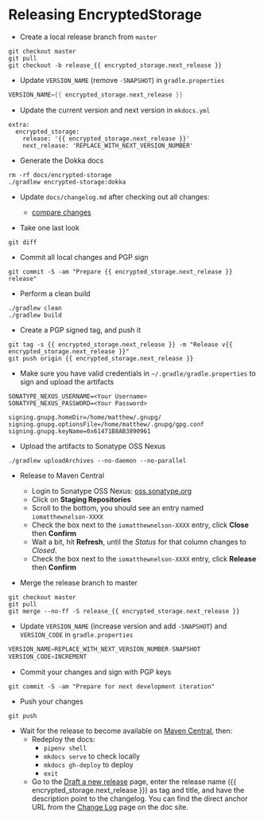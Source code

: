<!-- Thanks Square for providing great documentation that I only had to tweak -->
<!-- https://raw.githubusercontent.com/square/leakcanary/master/docs/releasing.md -->

# Releasing EncryptedStorage

- Create a local release branch from `master`
```
git checkout master
git pull
git checkout -b release_{{ encrypted_storage.next_release }}
```

- Update `VERSION_NAME` (remove `-SNAPSHOT`) in `gradle.properties`
```gradle
VERSION_NAME={{ encrypted_storage.next_release }}
```

- Update the current version and next version in `mkdocs.yml`
```
extra:
  encrypted_storage:
    release: '{{ encrypted_storage.next_release }}'
    next_release: 'REPLACE_WITH_NEXT_VERSION_NUMBER'
```

- Generate the Dokka docs
```
rm -rf docs/encrypted-storage
./gradlew encrypted-storage:dokka
```

- Update `docs/changelog.md` after checking out all changes:
    - <a href="https://github.com/05nelsonm/encrypted-storage/compare/{{ encrypted_storage.release }}...master" target="_blank">compare changes</a>

- Take one last look
```
git diff
```

- Commit all local changes and PGP sign
```
git commit -S -am "Prepare {{ encrypted_storage.next_release }} release"
```

- Perform a clean build
```
./gradlew clean
./gradlew build
```

- Create a PGP signed tag, and push it
```
git tag -s {{ encrypted_storage.next_release }} -m "Release v{{ encrypted_storage.next_release }}"
git push origin {{ encrypted_storage.next_release }}
```

- Make sure you have valid credentials in `~/.gradle/gradle.properties` to sign and upload the artifacts
```
SONATYPE_NEXUS_USERNAME=<Your Username>
SONATYPE_NEXUS_PASSWORD=<Your Password>

signing.gnupg.homeDir=/home/matthew/.gnupg/
signing.gnupg.optionsFile=/home/matthew/.gnupg/gpg.conf
signing.gnupg.keyName=0x61471B8AB3890961
```

- Upload the artifacts to Sonatype OSS Nexus
```
./gradlew uploadArchives --no-daemon --no-parallel
```

- Release to Maven Central
    - Login to Sonatype OSS Nexus: <a href="https://oss.sonatype.org/#stagingRepositories" target="_blank">oss.sonatype.org</a>
    - Click on **Staging Repositories**
    - Scroll to the bottom, you should see an entry named `iomatthewnelson-XXXX`
    - Check the box next to the `iomatthewnelson-XXXX` entry, click **Close** then **Confirm**
    - Wait a bit, hit **Refresh**, until the *Status* for that column changes to *Closed*.
    - Check the box next to the `iomatthewnelson-XXXX` entry, click **Release** then **Confirm**

- Merge the release branch to master
```
git checkout master
git pull
git merge --no-ff -S release_{{ encrypted_storage.next_release }}
```

- Update `VERSION_NAME` (increase version and add `-SNAPSHOT`)  and `VERSION_CODE` in `gradle.properties`
```gradle
VERSION_NAME=REPLACE_WITH_NEXT_VERSION_NUMBER-SNAPSHOT
VERSION_CODE=INCREMENT
```

- Commit your changes and sign with PGP keys
```
git commit -S -am "Prepare for next development iteration"
```

- Push your changes
```
git push
```

- Wait for the release to become available on <a href="https://repo1.maven.org/maven2/io/matthewnelson/encrypted-storage/encrypted-storage/" target="_blank">Maven Central</a>, then:
    - Redeploy the docs:
        - `pipenv shell`
        - `mkdocs serve` to check locally
        - `mkdocs gh-deploy` to deploy
        - `exit`
    - Go to the <a href="https://github.com/05nelsonm/encrypted-storage/releases/new" target="_blank">Draft a new release</a> page,
      enter the release name ({{ encrypted_storage.next_release }}) as tag and title, and have the description
      point to the changelog. You can find the direct anchor URL from the
      <a href="https://05nelsonm.github.io/encrypted-storage/changelog" target="_blank">Change Log</a>
      page on the doc site.
